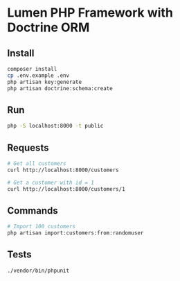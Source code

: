 # Lumen PHP Framework with Doctrine ORM

## Install

```bash
composer install
cp .env.example .env
php artisan key:generate
php artisan doctrine:schema:create
```

## Run

```bash
php -S localhost:8000 -t public
```

## Requests

```bash
# Get all customers
curl http://localhost:8000/customers

# Get a customer with id = 1 
curl http://localhost:8000/customers/1
```

## Commands

```bash
# Import 100 customers
php artisan import:customers:from:randomuser
```

## Tests

```bash
./vendor/bin/phpunit
```
